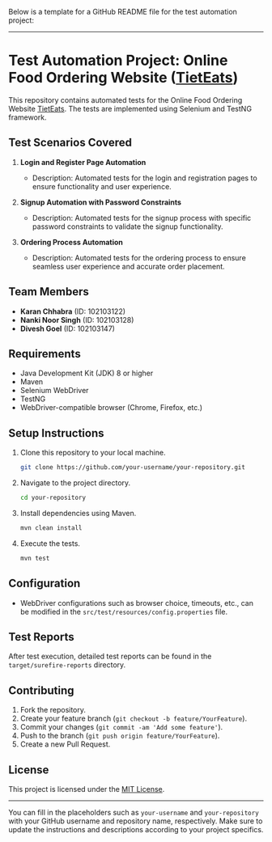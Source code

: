 Below is a template for a GitHub README file for the test automation project:

---

# Test Automation Project: Online Food Ordering Website ([TietEats](https://tieteats.netlify.com/))

This repository contains automated tests for the Online Food Ordering Website [TietEats](https://tieteats.netlify.com/). The tests are implemented using Selenium and TestNG framework.

## Test Scenarios Covered

1. **Login and Register Page Automation**
   - Description: Automated tests for the login and registration pages to ensure functionality and user experience.
  
2. **Signup Automation with Password Constraints**
   - Description: Automated tests for the signup process with specific password constraints to validate the signup functionality.
  
3. **Ordering Process Automation**
   - Description: Automated tests for the ordering process to ensure seamless user experience and accurate order placement.

## Team Members

- **Karan Chhabra** (ID: 102103122)
- **Nanki Noor Singh** (ID: 102103128)
- **Divesh Goel** (ID: 102103147)

## Requirements

- Java Development Kit (JDK) 8 or higher
- Maven
- Selenium WebDriver
- TestNG
- WebDriver-compatible browser (Chrome, Firefox, etc.)

## Setup Instructions

1. Clone this repository to your local machine.
   ```bash
   git clone https://github.com/your-username/your-repository.git
   ```

2. Navigate to the project directory.
   ```bash
   cd your-repository
   ```

3. Install dependencies using Maven.
   ```bash
   mvn clean install
   ```

4. Execute the tests.
   ```bash
   mvn test
   ```

## Configuration

- WebDriver configurations such as browser choice, timeouts, etc., can be modified in the `src/test/resources/config.properties` file.

## Test Reports

After test execution, detailed test reports can be found in the `target/surefire-reports` directory.

## Contributing

1. Fork the repository.
2. Create your feature branch (`git checkout -b feature/YourFeature`).
3. Commit your changes (`git commit -am 'Add some feature'`).
4. Push to the branch (`git push origin feature/YourFeature`).
5. Create a new Pull Request.

## License

This project is licensed under the [MIT License](LICENSE).

---

You can fill in the placeholders such as `your-username` and `your-repository` with your GitHub username and repository name, respectively. Make sure to update the instructions and descriptions according to your project specifics.
